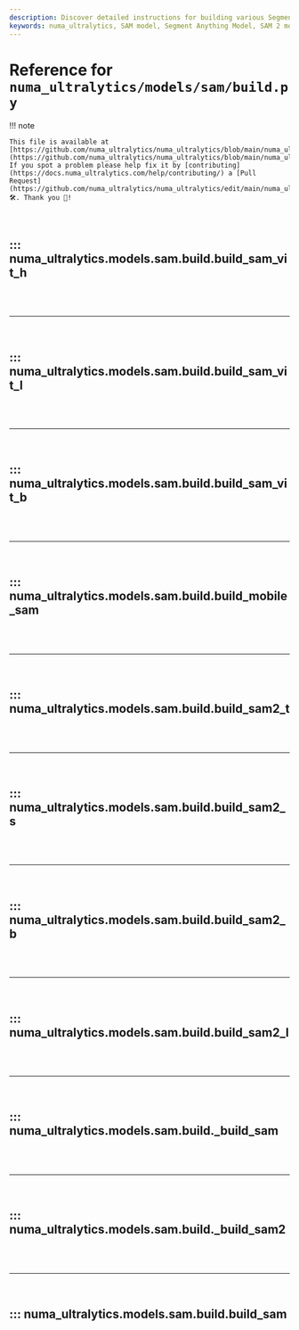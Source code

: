 ```yaml
---
description: Discover detailed instructions for building various Segment Anything Model (SAM) and Segment Anything Model 2 (SAM 2) architectures with numa_ultralytics, including SAM ViT and Mobile-SAM.
keywords: numa_ultralytics, SAM model, Segment Anything Model, SAM 2 model, Segment Anything Model 2,  SAM ViT, Mobile-SAM, model building, deep learning, AI
---
```


# Reference for `numa_ultralytics/models/sam/build.py`

!!! note

    This file is available at [https://github.com/numa_ultralytics/numa_ultralytics/blob/main/numa_ultralytics/models/sam/build.py](https://github.com/numa_ultralytics/numa_ultralytics/blob/main/numa_ultralytics/models/sam/build.py). If you spot a problem please help fix it by [contributing](https://docs.numa_ultralytics.com/help/contributing/) a [Pull Request](https://github.com/numa_ultralytics/numa_ultralytics/edit/main/numa_ultralytics/models/sam/build.py) 🛠️. Thank you 🙏!

<br>

## ::: numa_ultralytics.models.sam.build.build_sam_vit_h

<br><br><hr><br>

## ::: numa_ultralytics.models.sam.build.build_sam_vit_l

<br><br><hr><br>

## ::: numa_ultralytics.models.sam.build.build_sam_vit_b

<br><br><hr><br>

## ::: numa_ultralytics.models.sam.build.build_mobile_sam

<br><br><hr><br>

## ::: numa_ultralytics.models.sam.build.build_sam2_t

<br><br><hr><br>

## ::: numa_ultralytics.models.sam.build.build_sam2_s

<br><br><hr><br>

## ::: numa_ultralytics.models.sam.build.build_sam2_b

<br><br><hr><br>

## ::: numa_ultralytics.models.sam.build.build_sam2_l

<br><br><hr><br>

## ::: numa_ultralytics.models.sam.build.\_build_sam

<br><br><hr><br>

## ::: numa_ultralytics.models.sam.build.\_build_sam2

<br><br><hr><br>

## ::: numa_ultralytics.models.sam.build.build_sam

<br><br>
